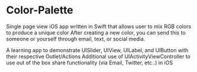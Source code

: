 # Color-Palette
Single page view iOS app written in Swift that allows user to mix RGB colors to produce a unique color
After creating a new color, you can send this to someone or yourself through email, text, or social media.


A learning app to demonstrate UISlider, UIView, UILabel, and UIButton with their respective Outlet/Actions
Additional use of UIActivityViewController to use out of the box share functionality (via Email, Twitter, etc..) in iOS
